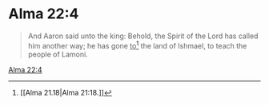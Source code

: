 # Alma 22:4

> And Aaron said unto the king: Behold, the Spirit of the Lord has called him another way; he has gone <u>to</u>[^a] the land of Ishmael, to teach the people of Lamoni.

[Alma 22:4](https://www.churchofjesuschrist.org/study/scriptures/bofm/alma/22?lang=eng&id=p4#p4)


[^a]: [[Alma 21.18|Alma 21:18.]]
